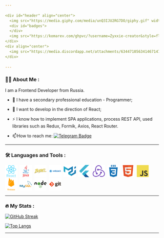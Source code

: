 ```yaml
---

<div id="header" align="center">
  <img src="https://media.giphy.com/media/unQ3IJU2RG7DO/giphy.gif" width="100"/>
  <div id="badges">
  </div>
  <img src="https://komarev.com/ghpvc/?username=Zyxxie-creator&style=flat-square&color=blue" alt=""/>
</div>
<div align="center">
  <img src="https://media.discordapp.net/attachments/634471056341467147/904739187192897556/Blade_runner_2049.gif" width="600" height="300"/>
</div>

---
```


### :woman_technologist: About Me :
I am a Frontend Developer from Russia.
- :telescope: I have a secondary professional education - Programmer;

- :seedling: I want to develop in the direction of React;

- :zap: I know how to implement SPA applications, process REST API, used libraries such as Redux, Formik, Axios, React Router.

- :mailbox:How to reach me: [![Telegram Badge](https://img.shields.io/badge/Telegram-2CA5E0?style=for-the-badge&logo=telegram&logoColor=white)](https://t.me/Zyxxie)

---

### :hammer_and_wrench: Languages and Tools :
<div>
  <img src="https://github.com/devicons/devicon/blob/master/icons/react/react-original-wordmark.svg" title="React" alt="React" width="40" height="40"/>&nbsp;
  <img src="https://github.com/devicons/devicon/blob/master/icons/java/java-original-wordmark.svg" title="Java" alt="Java" width="40" height="40"/>&nbsp;
  <img src="https://raw.githubusercontent.com/devicons/devicon/1119b9f84c0290e0f0b38982099a2bd027a48bf1/icons/babel/babel-original.svg" title="Babel" alt="Babel" width="40" height="40"/>&nbsp;
  <img src="https://raw.githubusercontent.com/devicons/devicon/1119b9f84c0290e0f0b38982099a2bd027a48bf1/icons/webpack/webpack-original-wordmark.svg" title="Webpack" alt="Webpack" width="40" height="40"/>&nbsp;
  <img src="https://github.com/devicons/devicon/blob/master/icons/materialui/materialui-original.svg" title="Material UI" alt="Material UI" width="40" height="40"/>&nbsp;
  <img src="https://github.com/devicons/devicon/blob/master/icons/flutter/flutter-original.svg" title="Flutter" alt="Flutter" width="40" height="40"/>&nbsp;
  <img src="https://github.com/devicons/devicon/blob/master/icons/redux/redux-original.svg" title="Redux" alt="Redux " width="40" height="40"/>&nbsp;
  <img src="https://github.com/devicons/devicon/blob/master/icons/css3/css3-plain-wordmark.svg"  title="CSS3" alt="CSS" width="40" height="40"/>&nbsp;
  <img src="https://github.com/devicons/devicon/blob/master/icons/html5/html5-original.svg" title="HTML5" alt="HTML" width="40" height="40"/>&nbsp;
  <img src="https://github.com/devicons/devicon/blob/master/icons/javascript/javascript-original.svg" title="JavaScript" alt="JavaScript" width="40" height="40"/>&nbsp;
  <img src="https://github.com/devicons/devicon/blob/master/icons/firebase/firebase-plain-wordmark.svg" title="Firebase" alt="Firebase" width="40" height="40"/>&nbsp;
  <img src="https://github.com/devicons/devicon/blob/master/icons/mysql/mysql-original-wordmark.svg" title="MySQL"  alt="MySQL" width="40" height="40"/>&nbsp;
  <img src="https://github.com/devicons/devicon/blob/master/icons/nodejs/nodejs-original-wordmark.svg" title="NodeJS" alt="NodeJS" width="40" height="40"/>&nbsp;
  <img src="https://github.com/devicons/devicon/blob/master/icons/git/git-original-wordmark.svg" title="Git" **alt="Git" width="40" height="40"/>
</div>

---

### :fire: My Stats :
[![GitHub Streak](https://streak-stats.demolab.com?user=Zyxxie-creator&theme=modern-lilac2&border_radius=4&card_width=512)](https://git.io/streak-stats)

[![Top Langs](https://github-readme-stats.vercel.app/api/top-langs/?username=Zyxxie-creator&layout=compact&theme=vision-friendly-dark)](https://github.com/anuraghazra/github-readme-stats)

---
